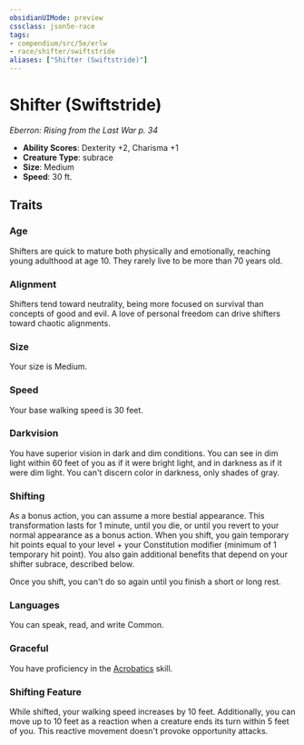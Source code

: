 ```yaml
---
obsidianUIMode: preview
cssclass: json5e-race
tags:
- compendium/src/5e/erlw
- race/shifter/swiftstride
aliases: ["Shifter (Swiftstride)"]
---
```


# Shifter (Swiftstride)
*Eberron: Rising from the Last War p. 34*

- **Ability Scores**: Dexterity +2, Charisma +1
- **Creature Type**: subrace
- **Size**: Medium
- **Speed**: 30 ft.


## Traits

### Age

Shifters are quick to mature both physically and emotionally, reaching young adulthood at age 10. They rarely live to be more than 70 years old.

### Alignment

Shifters tend toward neutrality, being more focused on survival than concepts of good and evil. A love of personal freedom can drive shifters toward chaotic alignments.

### Size

Your size is Medium.

### Speed

Your base walking speed is 30 feet.

### Darkvision

You have superior vision in dark and dim conditions. You can see in dim light within 60 feet of you as if it were bright light, and in darkness as if it were dim light. You can't discern color in darkness, only shades of gray.

### Shifting

As a bonus action, you can assume a more bestial appearance. This transformation lasts for 1 minute, until you die, or until you revert to your normal appearance as a bonus action. When you shift, you gain temporary hit points equal to your level + your Constitution modifier (minimum of 1 temporary hit point). You also gain additional benefits that depend on your shifter subrace, described below.

Once you shift, you can't do so again until you finish a short or long rest.

### Languages

You can speak, read, and write Common.

### Graceful

You have proficiency in the [Acrobatics](../../Rules%20&%20Options/5e%20Rules/skills.md##Acrobatics) skill.

### Shifting Feature

While shifted, your walking speed increases by 10 feet. Additionally, you can move up to 10 feet as a reaction when a creature ends its turn within 5 feet of you. This reactive movement doesn't provoke opportunity attacks.